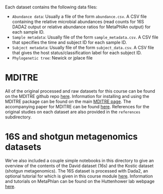 Each dataset contains the following data files:
- `Abundance data`: Usually a file of the form `abundance.csv`. A CSV file containing the relative microbial abundances (read counts for 16S DADA2 output or relative abundance ratios for MetaPhlAn output) for each sample ID.
- `Sample metadata`: Usually file of the form `sample_metadata.csv`. A CSV file that specifies the time and subject ID for each sample ID.
- `Subject metadata`: Usually file of the form `subject_data.csv`. A CSV file that gives the host status/classification label for each subject ID. 
- `Phylogenetic tree`: Newick or jplace file

# MDITRE

All of the original processed and raw datasets for this course can be found on the MDITRE github repo [here](). Information for installing and using the MDITRE package  can be found on the main [MDITRE page](https://github.com/gerberlab/mditre). The accompanying paper for MDITRE can be found [here](https://www.biorxiv.org/content/10.1101/2021.12.15.472835v1). References for the original studies on each dataset are also provided in the `references` subdirectory.

# 16S and shotgun metagenomics datasets

We've also included a couple simple notebooks in this directory to give an overview of the contents of the David dataset (16s) and the Kostic dataset (shotgun metagenomics). The 16S dataset is processed with Dada2, an optional tutorial for which is given in this course module [here](https://github.com/gerberlab/cs109b-microbiome/tree/main/2022/optional_DADA_2_tutorial). Information and tutorials on MetaPhlan can be found on the Huttenhower lab webpage [here](https://huttenhower.sph.harvard.edu/metaphlan/).
